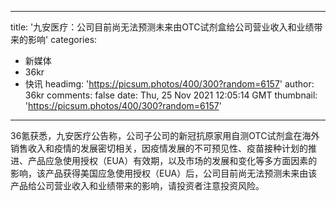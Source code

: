 
---
title: '九安医疗：公司目前尚无法预测未来由OTC试剂盒给公司营业收入和业绩带来的影响'
categories: 
 - 新媒体
 - 36kr
 - 快讯
headimg: 'https://picsum.photos/400/300?random=6157'
author: 36kr
comments: false
date: Thu, 25 Nov 2021 12:05:14 GMT
thumbnail: 'https://picsum.photos/400/300?random=6157'
---

<div>   
36氪获悉，九安医疗公告称，公司子公司的新冠抗原家用自测OTC试剂盒在海外销售收入和疫情的发展密切相关，因疫情发展的不可预见性、疫苗接种计划的推进、产品应急使用授权（EUA）有效期，以及市场的发展和变化等多方面因素的影响，该产品获得美国应急使用授权（EUA）后，公司目前尚无法预测未来由该产品给公司营业收入和业绩带来的影响，请投资者注意投资风险。  
</div>
            